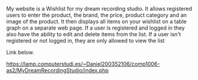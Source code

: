 My website is a Wishlist for my dream recording studio. It allows registered users to enter the product, the brand, 
the price, product category and an image of the product. It then displays all items on your wishlist on a table graph 
on a separate web page. If a user is registered and logged in they also have the ability to edit and delete items
from the list. If a user isn't registered or not logged in, they are only allowed to view the list

Link below. 

https://lamp.computerstudi.es/~Daniel200352106/comp1006-as2/MyDreamRecordingStudio/index.php



